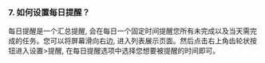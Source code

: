 ### 7. 如何设置每日提醒？
每日提醒是一个汇总提醒, 会在每日一个固定时间提醒您所有未完成以及当天需完成的任务。您可以将屏幕滑向右边, 进入列表展示页面。然后点击右上角齿轮状按钮进入设置>提醒, 在每日提醒选项中选择您想要被提醒的时间即可。
